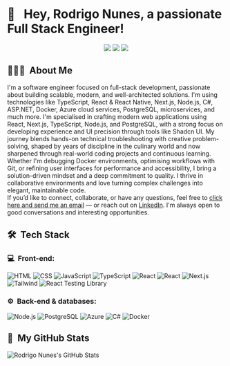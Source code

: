 <h1>👋 &nbsp; Hey, Rodrigo Nunes, a passionate Full Stack Engineer!</h1>
<p align="center">
<a href="https://www.linkedin.com/in/rodrigo-fraga-nunes-82418675/"><img src="https://img.shields.io/badge/-My%20LinkedIn-0077B5?style=flat-square&logo=linkedin&logoColor=white"/></a>
<a href="https://x.com/RodrigoDeFraga1/"><img src="https://img.shields.io/badge/-My%20X%20Profile-000000?style=flat-square&logo=X&logoColor=white"/></a>
<a href="mailto:rdefraganunes@gmail.com"><img src="https://img.shields.io/badge/-Send%20Me%20a%20Message-D14836?style=flat-square&logo=Gmail&logoColor=white"/></a>

</p>

<h2> 👨🏻‍💻 &nbsp;About Me </h2>

I'm a software engineer focused on full-stack development, passionate about building scalable, modern, and well-architected solutions. I'm using technologies like TypeScript, React & React Native, Next.js, Node.js, C#, ASP.NET, Docker, Azure cloud services, PostgreSQL, microservices, and much more.
I'm specialised in crafting modern web applications using React, Next.js, TypeScript, Node.js, and PostgreSQL, with a strong focus on developing experience and UI precision through tools like Shadcn UI. My journey blends hands-on technical troubleshooting with creative problem-solving, shaped by years of discipline in the culinary world and now sharpened through real-world coding projects and continuous learning.
Whether I'm debugging Docker environments, optimising workflows with Git, or refining user interfaces for performance and accessibility, I bring a solution-driven mindset and a deep commitment to quality. I thrive in collaborative environments and love turning complex challenges into elegant, maintainable code.  
If you’d like to connect, collaborate, or have any questions, feel free to <a href="mailto:rdefraganunes@gmail.com">click here and send me an email</a> — or reach out on <a href="https://www.linkedin.com/in/rodrigo-fraga-nunes-82418675/">LinkedIn</a>. I'm always open to good conversations and interesting opportunities.

<h2> 🛠 &nbsp;Tech Stack</h2>
<h3>💻 &nbsp;Front-end:</h3>

![HTML](https://img.shields.io/badge/-HTML-333333?style=flat&logo=HTML5)
![CSS](https://img.shields.io/badge/-CSS-333333?style=flat&logo=CSS3&logoColor=1572B6)
![JavaScript](https://img.shields.io/badge/-JavaScript-333333?style=flat&logo=javascript)
![TypeScript](https://img.shields.io/badge/-TypeScript-333333?style=flat&logo=typescript&logoColor=2D79C7)
![React](https://img.shields.io/badge/-React-333333?style=flat&logo=react)
![React](https://img.shields.io/badge/-React%20Native-333333?style=flat&logo=react)
![Next.js](https://img.shields.io/badge/-Next.js-333333?style=flat&logo=next.js)
![Tailwind](https://img.shields.io/badge/-Tailwind-333333?style=flat&logo=tailwind-css)
![React Testing Library](https://img.shields.io/badge/-RTL-333333?style=flat&logo=testing-library)

<h3>⚙️ &nbsp;Back-end & databases:</h3>

![Node.js](https://img.shields.io/badge/-Node.js-333333?style=flat&logo=node.js)
![PostgreSQL](https://img.shields.io/badge/-PostgreSQL-333333?style=flat&logo=postgresql)
![Azure](https://img.shields.io/badge/-Azure-0078D4?style=flat&logo=microsoft-azure&logoColor=white)
![C#](https://img.shields.io/badge/-C%23-239120?style=flat&logo=c-sharp&logoColor=white)
![Docker](https://img.shields.io/badge/-Docker-333333?style=flat&logo=docker)


<h2>🚀 &nbsp;My GitHub Stats</h2>

![Rodrigo Nunes's GitHub Stats](https://github-readme-stats.vercel.app/api?username=RodrigoNunes2004&show_icons=true&theme=dracula)
